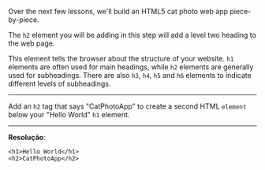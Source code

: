 Over the next few lessons, we'll build an HTML5 cat photo web app piece-by-piece.

The `h2` element you will be adding in this step will add a level two heading to the web page.

This element tells the browser about the structure of your website. `h1` elements are often used for main headings, while `h2` elements are generally used for subheadings. There are also `h3`, `h4`, `h5` and `h6` elements to indicate different levels of subheadings.

---
Add an `h2` tag that says "CatPhotoApp" to create a second HTML `element` below your "Hello World" `h1` element.

---
**Resolução**:
```
<h1>Hello World</h1>
<h2>CatPhotoApp</h2>
```